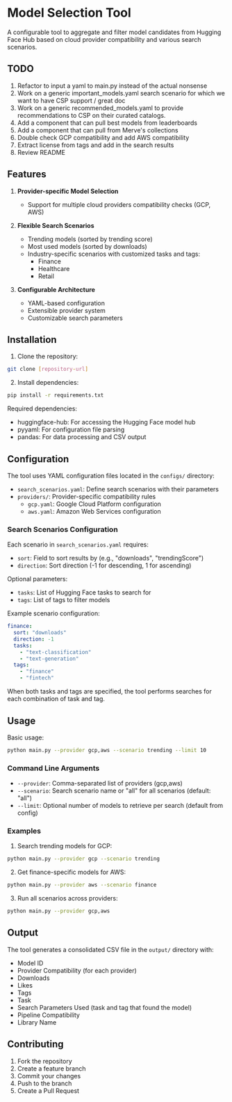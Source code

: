 # Model Selection Tool

A configurable tool to aggregate and filter model candidates from Hugging Face Hub based on cloud provider compatibility and various search scenarios.

## TODO
1. Refactor to input a yaml to main.py instead of the actual nonsense
2. Work on a generic important_models.yaml search scenario for which we want to have CSP support / great doc
3. Work on a generic recommended_models.yaml to provide recommendations to CSP on their curated catalogs.
4. Add a component that can pull best models from leaderboards
5. Add a component that can pull from Merve's collections
6. Double check GCP compatibility and add AWS compatibility
7. Extract license from tags and add in the search results
8. Review README

## Features

1. **Provider-specific Model Selection**
   - Support for multiple cloud providers compatibility checks (GCP, AWS)

2. **Flexible Search Scenarios**
   - Trending models (sorted by trending score)
   - Most used models (sorted by downloads)
   - Industry-specific scenarios with customized tasks and tags:
     - Finance
     - Healthcare
     - Retail

3. **Configurable Architecture**
   - YAML-based configuration
   - Extensible provider system
   - Customizable search parameters

## Installation

1. Clone the repository:
```bash
git clone [repository-url]
```

2. Install dependencies:
```bash
pip install -r requirements.txt
```

Required dependencies:
- huggingface-hub: For accessing the Hugging Face model hub
- pyyaml: For configuration file parsing
- pandas: For data processing and CSV output

## Configuration

The tool uses YAML configuration files located in the `configs/` directory:

- `search_scenarios.yaml`: Define search scenarios with their parameters
- `providers/`: Provider-specific compatibility rules
  - `gcp.yaml`: Google Cloud Platform configuration
  - `aws.yaml`: Amazon Web Services configuration

### Search Scenarios Configuration

Each scenario in `search_scenarios.yaml` requires:
- `sort`: Field to sort results by (e.g., "downloads", "trendingScore")
- `direction`: Sort direction (-1 for descending, 1 for ascending)

Optional parameters:
- `tasks`: List of Hugging Face tasks to search for
- `tags`: List of tags to filter models

Example scenario configuration:
```yaml
finance:
  sort: "downloads"
  direction: -1
  tasks:
    - "text-classification"
    - "text-generation"
  tags:
    - "finance"
    - "fintech"
```

When both tasks and tags are specified, the tool performs searches for each combination of task and tag.

## Usage

Basic usage:

```bash
python main.py --provider gcp,aws --scenario trending --limit 10
```

### Command Line Arguments

- `--provider`: Comma-separated list of providers (gcp,aws)
- `--scenario`: Search scenario name or "all" for all scenarios (default: "all")
- `--limit`: Optional number of models to retrieve per search (default from config)

### Examples

1. Search trending models for GCP:
```bash
python main.py --provider gcp --scenario trending
```

2. Get finance-specific models for AWS:
```bash
python main.py --provider aws --scenario finance
```

3. Run all scenarios across providers:
```bash
python main.py --provider gcp,aws
```

## Output

The tool generates a consolidated CSV file in the `output/` directory with:
- Model ID
- Provider Compatibility (for each provider)
- Downloads
- Likes
- Tags
- Task
- Search Parameters Used (task and tag that found the model)
- Pipeline Compatibility
- Library Name

## Contributing

1. Fork the repository
2. Create a feature branch
3. Commit your changes
4. Push to the branch
5. Create a Pull Request
